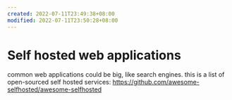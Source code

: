 ```yaml
---
created: 2022-07-11T23:49:38+08:00
modified: 2022-07-11T23:50:28+08:00
---
```


# Self hosted web applications

common web applications could be big, like search engines. this is a list of open-sourced self hosted services:
https://github.com/awesome-selfhosted/awesome-selfhosted
